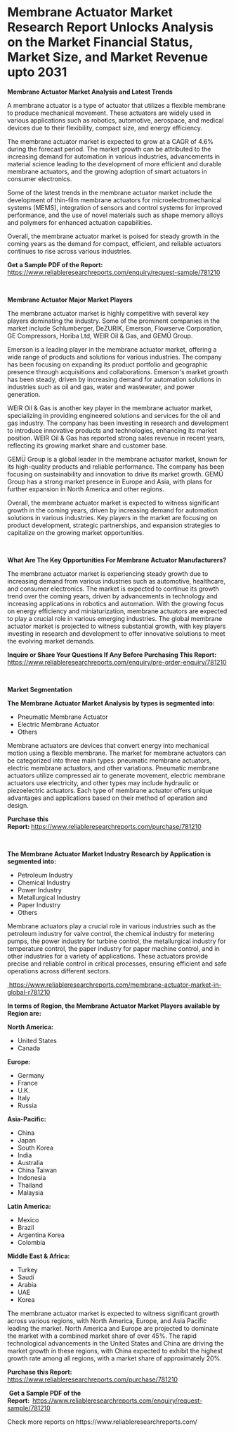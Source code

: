 <p><h1>Membrane Actuator Market Research Report Unlocks Analysis on the Market Financial Status, Market Size, and Market Revenue upto 2031</h1></p><p><strong>Membrane Actuator Market Analysis and Latest Trends</strong></p>
<p><p>A membrane actuator is a type of actuator that utilizes a flexible membrane to produce mechanical movement. These actuators are widely used in various applications such as robotics, automotive, aerospace, and medical devices due to their flexibility, compact size, and energy efficiency.</p><p>The membrane actuator market is expected to grow at a CAGR of 4.6% during the forecast period. The market growth can be attributed to the increasing demand for automation in various industries, advancements in material science leading to the development of more efficient and durable membrane actuators, and the growing adoption of smart actuators in consumer electronics.</p><p>Some of the latest trends in the membrane actuator market include the development of thin-film membrane actuators for microelectromechanical systems (MEMS), integration of sensors and control systems for improved performance, and the use of novel materials such as shape memory alloys and polymers for enhanced actuation capabilities.</p><p>Overall, the membrane actuator market is poised for steady growth in the coming years as the demand for compact, efficient, and reliable actuators continues to rise across various industries.</p></p>
<p><strong>Get a Sample PDF of the Report:&nbsp;</strong> <a href="https://www.reliableresearchreports.com/enquiry/request-sample/781210">https://www.reliableresearchreports.com/enquiry/request-sample/781210</a></p>
<p>&nbsp;</p>
<p><strong>Membrane Actuator Major Market Players</strong></p>
<p><p>The membrane actuator market is highly competitive with several key players dominating the industry. Some of the prominent companies in the market include Schlumberger, DeZURIK, Emerson, Flowserve Corporation, GE Compressors, Horiba Ltd, WEIR Oil & Gas, and GEMÜ Group. </p><p>Emerson is a leading player in the membrane actuator market, offering a wide range of products and solutions for various industries. The company has been focusing on expanding its product portfolio and geographic presence through acquisitions and collaborations. Emerson's market growth has been steady, driven by increasing demand for automation solutions in industries such as oil and gas, water and wastewater, and power generation.</p><p>WEIR Oil & Gas is another key player in the membrane actuator market, specializing in providing engineered solutions and services for the oil and gas industry. The company has been investing in research and development to introduce innovative products and technologies, enhancing its market position. WEIR Oil & Gas has reported strong sales revenue in recent years, reflecting its growing market share and customer base.</p><p>GEMÜ Group is a global leader in the membrane actuator market, known for its high-quality products and reliable performance. The company has been focusing on sustainability and innovation to drive its market growth. GEMÜ Group has a strong market presence in Europe and Asia, with plans for further expansion in North America and other regions.</p><p>Overall, the membrane actuator market is expected to witness significant growth in the coming years, driven by increasing demand for automation solutions in various industries. Key players in the market are focusing on product development, strategic partnerships, and expansion strategies to capitalize on the growing market opportunities.</p></p>
<p>&nbsp;</p>
<p><strong>What Are The Key Opportunities For Membrane Actuator Manufacturers?</strong></p>
<p><p>The membrane actuator market is experiencing steady growth due to increasing demand from various industries such as automotive, healthcare, and consumer electronics. The market is expected to continue its growth trend over the coming years, driven by advancements in technology and increasing applications in robotics and automation. With the growing focus on energy efficiency and miniaturization, membrane actuators are expected to play a crucial role in various emerging industries. The global membrane actuator market is projected to witness substantial growth, with key players investing in research and development to offer innovative solutions to meet the evolving market demands.</p></p>
<p><strong>Inquire or Share Your Questions If Any Before Purchasing This Report:</strong> <a href="https://www.reliableresearchreports.com/enquiry/pre-order-enquiry/781210">https://www.reliableresearchreports.com/enquiry/pre-order-enquiry/781210</a></p>
<p>&nbsp;</p>
<p><strong>Market Segmentation</strong></p>
<p><strong>The Membrane Actuator Market Analysis by types is segmented into:</strong></p>
<p><ul><li>Pneumatic Membrane Actuator</li><li>Electric Membrane Actuator</li><li>Others</li></ul></p>
<p><p>Membrane actuators are devices that convert energy into mechanical motion using a flexible membrane. The market for membrane actuators can be categorized into three main types: pneumatic membrane actuators, electric membrane actuators, and other variations. Pneumatic membrane actuators utilize compressed air to generate movement, electric membrane actuators use electricity, and other types may include hydraulic or piezoelectric actuators. Each type of membrane actuator offers unique advantages and applications based on their method of operation and design.</p></p>
<p><strong>Purchase this Report:&nbsp;</strong><a href="https://www.reliableresearchreports.com/purchase/781210">https://www.reliableresearchreports.com/purchase/781210</a></p>
<p>&nbsp;</p>
<p><strong>The Membrane Actuator Market Industry Research by Application is segmented into:</strong></p>
<p><ul><li>Petroleum Industry</li><li>Chemical Industry</li><li>Power Industry</li><li>Metallurgical Industry</li><li>Paper Industry</li><li>Others</li></ul></p>
<p><p>Membrane actuators play a crucial role in various industries such as the petroleum industry for valve control, the chemical industry for metering pumps, the power industry for turbine control, the metallurgical industry for temperature control, the paper industry for paper machine control, and in other industries for a variety of applications. These actuators provide precise and reliable control in critical processes, ensuring efficient and safe operations across different sectors.</p></p>
<p><a href="https://www.reliableresearchreports.com/membrane-actuator-market-in-global-r781210">&nbsp;https://www.reliableresearchreports.com/membrane-actuator-market-in-global-r781210</a></p>
<p><strong>In terms of Region, the Membrane Actuator Market Players available by Region are:</strong></p>
<p>
    <p> <strong> North America: </strong>
        <ul>
            <li>United States</li>
            <li>Canada</li>
        </ul>
        </p> 
    <p> <strong> Europe: </strong>
        <ul>
            <li>Germany</li>
            <li>France</li>
            <li>U.K.</li>
            <li>Italy</li>
            <li>Russia</li>
        </ul>
        </p> 
    <p> <strong> Asia-Pacific: </strong>
        <ul>
            <li>China</li>
            <li>Japan</li>
            <li>South Korea</li>
            <li>India</li>
            <li>Australia</li>
            <li>China Taiwan</li>
            <li>Indonesia</li>
            <li>Thailand</li>
            <li>Malaysia</li>
        </ul>
        </p> 
    <p> <strong> Latin America: </strong>
        <ul>
            <li>Mexico</li>
            <li>Brazil</li>
            <li>Argentina Korea</li>
            <li>Colombia</li>
        </ul>
        </p> 
    <p> <strong> Middle East & Africa: </strong>
        <ul>
            <li>Turkey</li>
            <li>Saudi</li>
            <li>Arabia</li>
            <li>UAE</li>
            <li>Korea</li>
        </ul>
    </p>
    </p>
<p><p>The membrane actuator market is expected to witness significant growth across various regions, with North America, Europe, and Asia Pacific leading the market. North America and Europe are projected to dominate the market with a combined market share of over 45%. The rapid technological advancements in the United States and China are driving the market growth in these regions, with China expected to exhibit the highest growth rate among all regions, with a market share of approximately 20%.</p></p>
<p><strong>Purchase this Report: </strong><a href="https://www.reliableresearchreports.com/purchase/781210">https://www.reliableresearchreports.com/purchase/781210</a></p>
<p>&nbsp;<strong>Get a Sample PDF of the Report:&nbsp;&nbsp;</strong><a href="https://www.reliableresearchreports.com/enquiry/request-sample/781210">https://www.reliableresearchreports.com/enquiry/request-sample/781210</a></p>
<p><strong></strong></p>
<p>Check more reports on https://www.reliableresearchreports.com/</p>